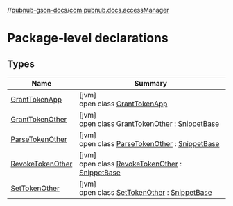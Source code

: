 //[pubnub-gson-docs](../../index.md)/[com.pubnub.docs.accessManager](index.md)

# Package-level declarations

## Types

| Name | Summary |
|---|---|
| [GrantTokenApp](-grant-token-app/index.md) | [jvm]<br>open class [GrantTokenApp](-grant-token-app/index.md) |
| [GrantTokenOther](-grant-token-other/index.md) | [jvm]<br>open class [GrantTokenOther](-grant-token-other/index.md) : [SnippetBase](../com.pubnub.docs/-snippet-base/index.md) |
| [ParseTokenOther](-parse-token-other/index.md) | [jvm]<br>open class [ParseTokenOther](-parse-token-other/index.md) : [SnippetBase](../com.pubnub.docs/-snippet-base/index.md) |
| [RevokeTokenOther](-revoke-token-other/index.md) | [jvm]<br>open class [RevokeTokenOther](-revoke-token-other/index.md) : [SnippetBase](../com.pubnub.docs/-snippet-base/index.md) |
| [SetTokenOther](-set-token-other/index.md) | [jvm]<br>open class [SetTokenOther](-set-token-other/index.md) : [SnippetBase](../com.pubnub.docs/-snippet-base/index.md) |
